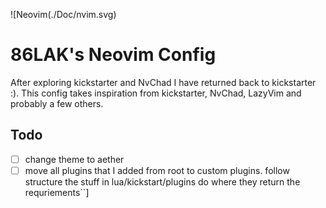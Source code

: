 ![Neovim(./Doc/nvim.svg)


# 86LAK's Neovim Config

After exploring kickstarter and NvChad I have returned back to kickstarter :). 
This config takes inspiration from kickstarter, NvChad, LazyVim and probably a few others.
## Todo
- [ ] change theme to aether
- [ ]  move all plugins that I added from root to custom plugins. follow structure the stuff in lua/kickstart/plugins do where they return the requriements``]
